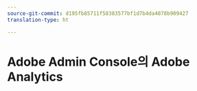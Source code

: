 ```yaml
---
source-git-commit: d195fb85711f58383577bf1d7b4da4078b909427
translation-type: ht

---
```

# Adobe Admin Console의 Adobe Analytics
